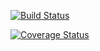 [![Build Status](https://travis-ci.org/Collins33/random-number-generator.svg?branch=develop)](https://travis-ci.org/Collins33/random-number-generator)

[![Coverage Status](https://coveralls.io/repos/github/Collins33/random-number-generator/badge.svg?branch=develop)](https://coveralls.io/github/Collins33/random-number-generator?branch=develop)
